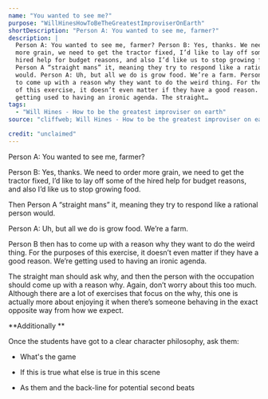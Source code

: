 ```yaml
---
name: "You wanted to see me?"
purpose: "WillHinesHowToBeTheGreatestImproviserOnEarth"
shortDescription: "Person A: You wanted to see me, farmer?"
description: |
  Person A: You wanted to see me, farmer? Person B: Yes, thanks. We need to order
  more grain, we need to get the tractor fixed, I’d like to lay off some of the
  hired help for budget reasons, and also I’d like us to stop growing food. Then
  Person A “straight mans” it, meaning they try to respond like a rational person
  would. Person A: Uh, but all we do is grow food. We’re a farm. Person B then has
  to come up with a reason why they want to do the weird thing. For the purposes
  of this exercise, it doesn’t even matter if they have a good reason. We’re
  getting used to having an ironic agenda. The straight…
tags:
  - "Will Hines - How to be the greatest improviser on earth"
source: "cliffweb; Will Hines - How to be the greatest improviser on earth"

credit: "unclaimed"
---
```


Person A: You wanted to see me, farmer?

Person B: Yes, thanks. We need to order more grain, we need to get the tractor fixed, I’d like to lay off some of the hired help for budget reasons, and also I’d like us to stop growing food.

Then Person A “straight mans” it, meaning they try to respond like a rational person would.

Person A: Uh, but all we do is grow food. We’re a farm.

Person B then has to come up with a reason why they want to do the weird thing. For the purposes of this exercise, it doesn’t even matter if they have a good reason. We’re getting used to having an ironic agenda.

The straight man should ask why, and then the person with the occupation should come up with a reason why. Again, don’t worry about this too much. Although there are a lot of exercises that focus on the why, this one is actually more about enjoying it when there’s someone behaving in the exact opposite way from how we expect.

**Additionally **

Once the students have got to a clear character philosophy, ask them:

- What's the game

- If this is true what else is true in this scene

- As them and the back-line for potential second beats
